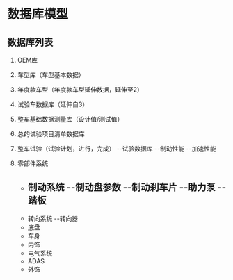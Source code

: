 # 数据库模型

## 数据库列表
1. OEM库
2. 车型库（车型基本数据）
3. 年度款车型（年度款车型延伸数据，延伸至2）
4. 试验车数据库（延伸自3）
5. 整车基础数据测量库（设计值/测试值）
5. 总的试验项目清单数据库
6. 整车试验（试验计划，进行，完成）
  --试验数据库
    --制动性能
    --加速性能

7. 零部件系统
   - 制动系统
     --制动盘参数
     --制动刹车片
     --助力泵
     --踏板
     --
   - 转向系统
     --转向器
   - 底盘
   - 车身
   - 内饰
   - 电气系统
   - ADAS
   - 外饰
